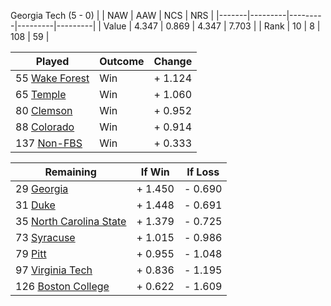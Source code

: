Georgia Tech (5 - 0)
|       |   NAW   |   AAW   |   NCS   |   NRS   |
|-------|---------|---------|---------|---------|
| Value |   4.347 |   0.869 |   4.347 |   7.703 |
| Rank  |      10 |       8 |     108 |      59 |

| Played                    | Outcome    |  Change  |
|---------------------------|------------|----------|
|  55 [Wake Forest           ](WakeForest.md)| Win        | +  1.124 |
|  65 [Temple                ](Temple.md)| Win        | +  1.060 |
|  80 [Clemson               ](Clemson.md)| Win        | +  0.952 |
|  88 [Colorado              ](Colorado.md)| Win        | +  0.914 |
| 137 [Non-FBS               ](NonFBS.md)| Win        | +  0.333 |

| Remaining                 |  If Win  |  If Loss |
|---------------------------|----------|----------|
|  29 [Georgia               ](Georgia.md)| +  1.450 | -  0.690 |
|  31 [Duke                  ](Duke.md)| +  1.448 | -  0.691 |
|  35 [North Carolina State  ](NorthCarolinaState.md)| +  1.379 | -  0.725 |
|  73 [Syracuse              ](Syracuse.md)| +  1.015 | -  0.986 |
|  79 [Pitt                  ](Pitt.md)| +  0.955 | -  1.048 |
|  97 [Virginia Tech         ](VirginiaTech.md)| +  0.836 | -  1.195 |
| 126 [Boston College        ](BostonCollege.md)| +  0.622 | -  1.609 |

